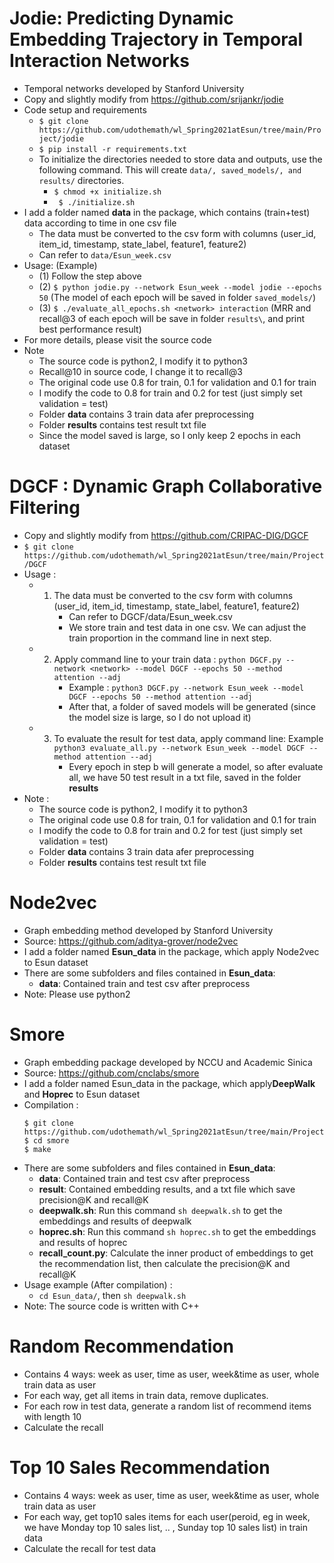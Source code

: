 # Jodie: Predicting Dynamic Embedding Trajectory in Temporal Interaction Networks
- Temporal networks developed by Stanford University
- Copy and slightly modify from https://github.com/srijankr/jodie
-  Code setup and requirements
    - ```$ git clone https://github.com/udothemath/wl_Spring2021atEsun/tree/main/Project/jodie```
    - ```$ pip install -r requirements.txt```
    - To initialize the directories needed to store data and outputs, use the following command. This will create ```data/, saved_models/, and results/``` directories.
        - ```$ chmod +x initialize.sh```
        - ``` $ ./initialize.sh```
- I add a folder named **data** in the package, which contains (train+test) data according to time in one csv file
    - The data must be converted to the csv form with columns (user_id, item_id, timestamp, state_label, feature1, feature2)
    - Can refer to ```data/Esun_week.csv```
- Usage: (Example)
    - (1) Follow the step above
    - (2) ```$ python jodie.py --network Esun_week --model jodie --epochs 50``` (The model of each epoch will be saved in folder ```saved_models/```)
    - (3) ```$ ./evaluate_all_epochs.sh <network> interaction``` (MRR and recall@3 of each epoch will be save in folder ```results\```, and print best performance result)
- For more details, please visit the source code
- Note
    - The source code is python2, I modify it to python3 
    - Recall@10 in source code, I change it to recall@3
    - The original code use 0.8 for train, 0.1 for validation and 0.1 for train
    - I modify the code to 0.8 for train and 0.2 for test (just simply set validation = test)
    - Folder **data** contains 3 train data afer preprocessing
    - Folder **results** contains test result txt file 
    - Since the model saved is large, so I only keep 2 epochs in each dataset 

# DGCF : Dynamic Graph Collaborative Filtering
- Copy and slightly modify from https://github.com/CRIPAC-DIG/DGCF
- ```$ git clone https://github.com/udothemath/wl_Spring2021atEsun/tree/main/Project/DGCF```
- Usage : 
  - 1. The data must be converted to the csv form with columns (user_id, item_id, timestamp, state_label, feature1, feature2)
        - Can refer to DGCF/data/Esun_week.csv
        - We store train and test data in one csv. We can adjust the train proportion in the command line in next step.
  - 2. Apply command line to your train data : ```python DGCF.py --network <network> --model DGCF --epochs 50 --method attention --adj```
        - Example :   ```python3 DGCF.py --network Esun_week --model DGCF --epochs 50 --method attention --adj```  
        - After that, a folder of saved models will be generated (since the model size is large, so I do not upload it)
  - 3. To evaluate the result for test data, apply command line: Example ```python3 evaluate_all.py --network Esun_week --model DGCF --method attention --adj```
        - Every epoch in step b will generate a model, so after evaluate all, we have 50 test result in a txt file, saved in the folder **results**
- Note : 
  - The source code is python2, I modify it to python3 
  - The original code use 0.8 for train, 0.1 for validation and 0.1 for train
  - I modify the code to 0.8 for train and 0.2 for test (just simply set validation = test)
  - Folder **data** contains 3 train data afer preprocessing
  - Folder **results** contains test result txt file 

# Node2vec
- Graph embedding method developed by Stanford University
- Source: https://github.com/aditya-grover/node2vec
- I add a folder named **Esun_data** in the package, which apply Node2vec to Esun dataset 
- There are some subfolders and files contained in **Esun_data**:
    - **data**: Contained train and test csv after preprocess
- Note: Please use python2

# Smore 
- Graph embedding package developed by NCCU and Academic Sinica
- Source: https://github.com/cnclabs/smore
- I add a folder named Esun_data in the package, which apply**DeepWalk** and **Hoprec** to Esun dataset 
- Compilation : 
    ```
    $ git clone https://github.com/udothemath/wl_Spring2021atEsun/tree/main/Project/smore
    $ cd smore
    $ make
    ```
- There are some subfolders and files contained in **Esun_data**:
    - **data**: Contained train and test csv after preprocess
    - **result**: Contained embedding results, and a txt file which save precision@K and recall@K
    - **deepwalk.sh**: Run this command ```sh deepwalk.sh``` to get the embeddings and results of deepwalk
    - **hoprec.sh**: Run this command ```sh hoprec.sh``` to get the embeddings and results of hoprec
    - **recall_count.py**: Calculate the inner product of embeddings to get the recommendation list, then calculate the precision@K and recall@K
- Usage example (After compilation) :
    - ```cd Esun_data/```, then ```sh deepwalk.sh```
- Note: The source code is written with C++
# Random Recommendation
- Contains 4 ways: week as user, time as user, week&time as user, whole train data as user
- For each way, get all items in train data, remove duplicates.
- For each row in test data, generate a random list of recommend items with length 10
- Calculate the recall

# Top 10 Sales Recommendation
- Contains 4 ways: week as user, time as user, week&time as user, whole train data as user
- For each way, get top10 sales items for each user(peroid, eg in week, we have Monday top 10 sales list, .. , Sunday top 10 sales list) in train data
- Calculate the recall for test data



